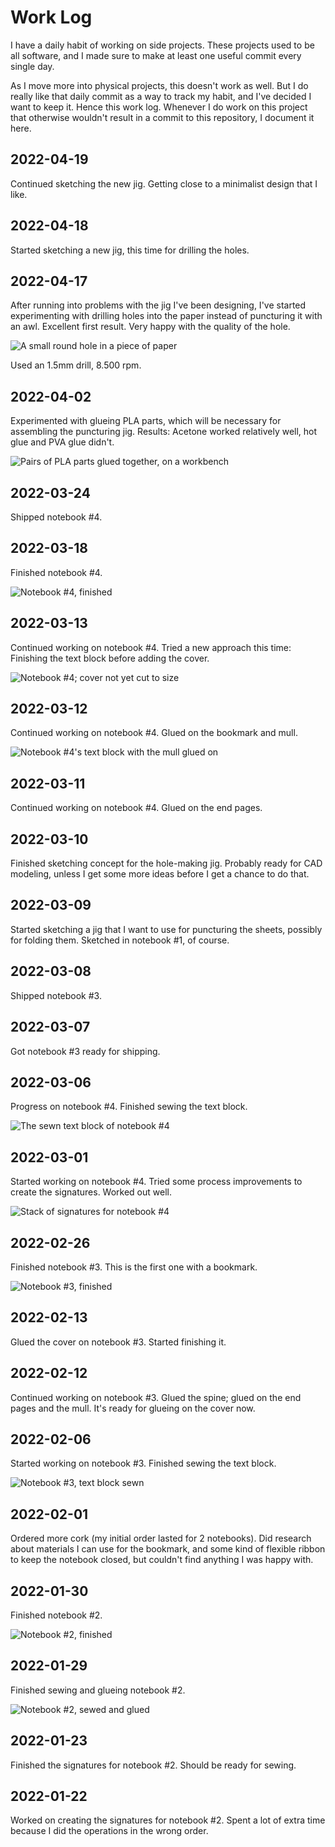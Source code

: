# Work Log

I have a daily habit of working on side projects. These projects used to be all software, and I made sure to make at least one useful commit every single day.

As I move more into physical projects, this doesn't work as well. But I do really like that daily commit as a way to track my habit, and I've decided I want to keep it. Hence this work log. Whenever I do work on this project that otherwise wouldn't result in a commit to this repository, I document it here.


## 2022-04-19

Continued sketching the new jig. Getting close to a minimalist design that I like.


## 2022-04-18

Started sketching a new jig, this time for drilling the holes.


## 2022-04-17

After running into problems with the jig I've been designing, I've started experimenting with drilling holes into the paper instead of puncturing it with an awl. Excellent first result. Very happy with the quality of the hole.

![A small round hole in a piece of paper](work-log/2022-04-17.jpg)

Used an 1.5mm drill, 8.500 rpm.


## 2022-04-02

Experimented with glueing PLA parts, which will be necessary for assembling the puncturing jig. Results: Acetone worked relatively well, hot glue and PVA glue didn't.

![Pairs of PLA parts glued together, on a workbench](work-log/2022-04-02.jpg)


## 2022-03-24

Shipped notebook #4.


## 2022-03-18

Finished notebook #4.

![Notebook #4, finished](work-log/2022-03-18.jpg)


## 2022-03-13

Continued working on notebook #4. Tried a new approach this time: Finishing the text block before adding the cover.

![Notebook #4; cover not yet cut to size](work-log/2022-03-13.jpg)


## 2022-03-12

Continued working on notebook #4. Glued on the bookmark and mull.

![Notebook #4's text block with the mull glued on](work-log/2022-03-12.jpg)


## 2022-03-11

Continued working on notebook #4. Glued on the end pages.


## 2022-03-10

Finished sketching concept for the hole-making jig. Probably ready for CAD modeling, unless I get some more ideas before I get a chance to do that.


## 2022-03-09

Started sketching a jig that I want to use for puncturing the sheets, possibly for folding them. Sketched in notebook #1, of course.


## 2022-03-08

Shipped notebook #3.


## 2022-03-07

Got notebook #3 ready for shipping.


## 2022-03-06

Progress on notebook #4. Finished sewing the text block.

![The sewn text block of notebook #4](work-log/2022-03-06.jpg)


## 2022-03-01

Started working on notebook #4. Tried some process improvements to create the signatures. Worked out well.

![Stack of signatures for notebook #4](work-log/2022-03-01.jpg)


## 2022-02-26

Finished notebook #3. This is the first one with a bookmark.

![Notebook #3, finished](work-log/2022-02-26.jpg)


## 2022-02-13

Glued the cover on notebook #3. Started finishing it.


## 2022-02-12

Continued working on notebook #3. Glued the spine; glued on the end pages and the mull. It's ready for glueing on the cover now.


## 2022-02-06

Started working on notebook #3. Finished sewing the text block.

![Notebook #3, text block sewn](work-log/2022-02-06.jpg)


## 2022-02-01

Ordered more cork (my initial order lasted for 2 notebooks). Did research about materials I can use for the bookmark, and some kind of flexible ribbon to keep the notebook closed, but couldn't find anything I was happy with.


## 2022-01-30

Finished notebook #2.

![Notebook #2, finished](work-log/2022-01-30.jpg)


## 2022-01-29

Finished sewing and glueing notebook #2.

![Notebook #2, sewed and glued](work-log/2022-01-29.jpg)


## 2022-01-23

Finished the signatures for notebook #2. Should be ready for sewing.


## 2022-01-22

Worked on creating the signatures for notebook #2. Spent a lot of extra time because I did the operations in the wrong order.
